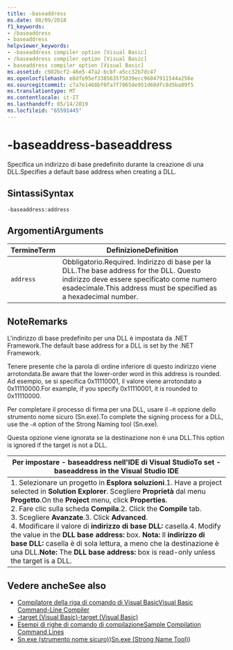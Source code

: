 ```yaml
---
title: -baseaddress
ms.date: 08/09/2018
f1_keywords:
- /baseaddress
- baseaddress
helpviewer_keywords:
- -baseaddress compiler option [Visual Basic]
- /baseaddress compiler option [Visual Basic]
- baseaddress compiler option [Visual Basic]
ms.assetid: c982bcf2-46e5-47a2-bc8f-a5cc32b7dc47
ms.openlocfilehash: e8dfe95ef3385635f5839ecc96047911544a256e
ms.sourcegitcommit: c7a7e1468bf0fa7f7065de951d60dfc8d5ba89f5
ms.translationtype: MT
ms.contentlocale: it-IT
ms.lasthandoff: 05/14/2019
ms.locfileid: "65591445"
---
```

# <a name="-baseaddress"></a><span data-ttu-id="6af46-102">-baseaddress</span><span class="sxs-lookup"><span data-stu-id="6af46-102">-baseaddress</span></span>
<span data-ttu-id="6af46-103">Specifica un indirizzo di base predefinito durante la creazione di una DLL.</span><span class="sxs-lookup"><span data-stu-id="6af46-103">Specifies a default base address when creating a DLL.</span></span>  
  
## <a name="syntax"></a><span data-ttu-id="6af46-104">Sintassi</span><span class="sxs-lookup"><span data-stu-id="6af46-104">Syntax</span></span>  
  
```  
-baseaddress:address  
```  
  
## <a name="arguments"></a><span data-ttu-id="6af46-105">Argomenti</span><span class="sxs-lookup"><span data-stu-id="6af46-105">Arguments</span></span>  
  
|<span data-ttu-id="6af46-106">Termine</span><span class="sxs-lookup"><span data-stu-id="6af46-106">Term</span></span>|<span data-ttu-id="6af46-107">Definizione</span><span class="sxs-lookup"><span data-stu-id="6af46-107">Definition</span></span>|  
|---|---|  
|`address`|<span data-ttu-id="6af46-108">Obbligatorio.</span><span class="sxs-lookup"><span data-stu-id="6af46-108">Required.</span></span> <span data-ttu-id="6af46-109">Indirizzo di base per la DLL.</span><span class="sxs-lookup"><span data-stu-id="6af46-109">The base address for the DLL.</span></span> <span data-ttu-id="6af46-110">Questo indirizzo deve essere specificato come numero esadecimale.</span><span class="sxs-lookup"><span data-stu-id="6af46-110">This address must be specified as a hexadecimal number.</span></span>|  
  
## <a name="remarks"></a><span data-ttu-id="6af46-111">Note</span><span class="sxs-lookup"><span data-stu-id="6af46-111">Remarks</span></span>  
 <span data-ttu-id="6af46-112">L'indirizzo di base predefinito per una DLL è impostata da .NET Framework.</span><span class="sxs-lookup"><span data-stu-id="6af46-112">The default base address for a DLL is set by the .NET Framework.</span></span>  
  
 <span data-ttu-id="6af46-113">Tenere presente che la parola di ordine inferiore di questo indirizzo viene arrotondata.</span><span class="sxs-lookup"><span data-stu-id="6af46-113">Be aware that the lower-order word in this address is rounded.</span></span> <span data-ttu-id="6af46-114">Ad esempio, se si specifica 0x11110001, il valore viene arrotondato a 0x11110000.</span><span class="sxs-lookup"><span data-stu-id="6af46-114">For example, if you specify 0x11110001, it is rounded to 0x11110000.</span></span>  
  
 <span data-ttu-id="6af46-115">Per completare il processo di firma per una DLL, usare il `–R` opzione dello strumento nome sicuro (Sn.exe).</span><span class="sxs-lookup"><span data-stu-id="6af46-115">To complete the signing process for a DLL, use the `–R` option of the Strong Naming tool (Sn.exe).</span></span>  
  
 <span data-ttu-id="6af46-116">Questa opzione viene ignorata se la destinazione non è una DLL.</span><span class="sxs-lookup"><span data-stu-id="6af46-116">This option is ignored if the target is not a DLL.</span></span>  
  
|<span data-ttu-id="6af46-117">Per impostare - baseaddress nell'IDE di Visual Studio</span><span class="sxs-lookup"><span data-stu-id="6af46-117">To set -baseaddress in the Visual Studio IDE</span></span>|  
|---|  
|<span data-ttu-id="6af46-118">1.  Selezionare un progetto in **Esplora soluzioni**.</span><span class="sxs-lookup"><span data-stu-id="6af46-118">1.  Have a project selected in **Solution Explorer**.</span></span> <span data-ttu-id="6af46-119">Scegliere **Proprietà** dal menu **Progetto**.</span><span class="sxs-lookup"><span data-stu-id="6af46-119">On the **Project** menu, click **Properties**.</span></span> <br /><span data-ttu-id="6af46-120">2.  Fare clic sulla scheda **Compila**.</span><span class="sxs-lookup"><span data-stu-id="6af46-120">2.  Click the **Compile** tab.</span></span><br /><span data-ttu-id="6af46-121">3.  Scegliere **Avanzate**.</span><span class="sxs-lookup"><span data-stu-id="6af46-121">3.  Click **Advanced**.</span></span><br /><span data-ttu-id="6af46-122">4.  Modificare il valore di **indirizzo di base DLL:** casella.</span><span class="sxs-lookup"><span data-stu-id="6af46-122">4.  Modify the value in the **DLL base address:** box.</span></span> <span data-ttu-id="6af46-123">**Nota:**      Il **indirizzo di base DLL:** casella è di sola lettura, a meno che la destinazione è una DLL.</span><span class="sxs-lookup"><span data-stu-id="6af46-123">**Note:**      The **DLL base address:** box is read-only unless the target is a DLL.</span></span>|  
  
## <a name="see-also"></a><span data-ttu-id="6af46-124">Vedere anche</span><span class="sxs-lookup"><span data-stu-id="6af46-124">See also</span></span>

- [<span data-ttu-id="6af46-125">Compilatore della riga di comando di Visual Basic</span><span class="sxs-lookup"><span data-stu-id="6af46-125">Visual Basic Command-Line Compiler</span></span>](../../../visual-basic/reference/command-line-compiler/index.md)
- [<span data-ttu-id="6af46-126">-target (Visual Basic)</span><span class="sxs-lookup"><span data-stu-id="6af46-126">-target (Visual Basic)</span></span>](../../../visual-basic/reference/command-line-compiler/target.md)
- [<span data-ttu-id="6af46-127">Esempi di righe di comando di compilazione</span><span class="sxs-lookup"><span data-stu-id="6af46-127">Sample Compilation Command Lines</span></span>](../../../visual-basic/reference/command-line-compiler/sample-compilation-command-lines.md)
- <span data-ttu-id="6af46-128">[Sn.exe (strumento nome sicuro)](../../../framework/tools/sn-exe-strong-name-tool.md))</span><span class="sxs-lookup"><span data-stu-id="6af46-128">[Sn.exe (Strong Name Tool)](../../../framework/tools/sn-exe-strong-name-tool.md))</span></span>
